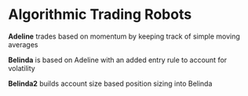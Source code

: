 # Algorithmic Trading Robots
**Adeline** trades based on momentum by keeping track of simple moving averages

**Belinda** is based on Adeline with an added entry rule to account for volatility

**Belinda2** builds account size based position sizing into Belinda 
